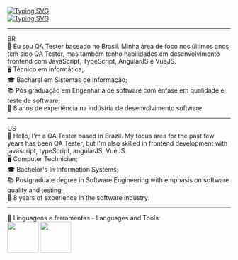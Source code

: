 [![Typing SVG](https://readme-typing-svg.demolab.com?font=Fira+Code&duration=1&pause=1000&color=158D23&center=true&vCenter=true&repeat=false&random=false&width=894&height=40&lines=Vanessa+Elizabeth+Piccoli)](https://git.io/typing-svg)<br>
[![Typing SVG](https://readme-typing-svg.demolab.com?font=Fira+Code&pause=500&color=158D23&center=true&vCenter=true&random=false&width=894&height=40&lines=QA+analyst)](https://git.io/typing-svg) <br>
<hr></hr>
BR<br>
👋 Eu sou QA Tester baseado no Brasil. Minha área de foco nos últimos anos tem sido QA Tester, mas também tenho habilidades em desenvolvimento frontend com JavaScript, TypeScript, AngularJS e VueJS. <br>
🖥️ Técnico em informática; <br>
🎓 Bacharel em Sistemas de Informação; <br>
📚 Pós graduação em Engenharia de software com ênfase em qualidade e teste de software; <br>
📅 8 anos de experiência na indústria de desenvolvimento software. <br>
<hr></hr>
US<br>
👋 Hello, I'm a QA Tester based in Brazil. My focus area for the past few years has been QA Tester, but I'm also skilled in frontend development with javascript, typeScript, angularJS, VueJS. <br>
🖥️ Computer Technician;<br>
🎓 Bachelor's In Information Systems;<br>
📚 Postgraduate degree in Software Engineering with emphasis on software quality and testing;<br>
📅 8 years of experience in the software industry.<br>
<hr></hr>
🔨 Linguagens e ferramentas - Languages and Tools:
<br>
<img src="https://cdn.jsdelivr.net/gh/devicons/devicon@latest/icons/javascript/javascript-original.svg" width="70" height="70" /> <img src="https://cdn.jsdelivr.net/gh/devicons/devicon@latest/icons/angularjs/angularjs-plain-wordmark.svg" width="70" height="70" />
